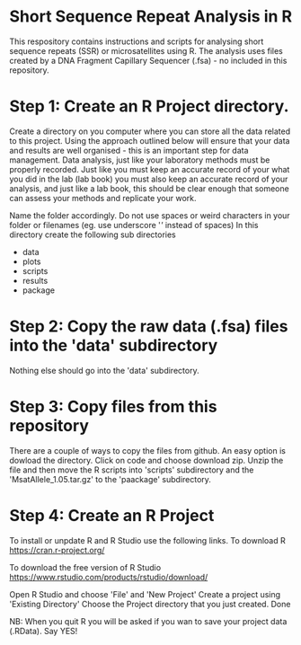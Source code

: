 # Short Sequence Repeat Analysis in R

This respository contains instructions and scripts for analysing short sequence repeats (SSR) or microsatellites using R. The analysis uses files created by a DNA Fragment Capillary Sequencer (.fsa) - no included in this repository.

# Step 1: Create an R Project directory.
Create a directory on you computer where you can store all the data related to this project. Using the approach outlined below will ensure that your data and results are well organised - this is an important step for data management. Data analysis, just like your laboratory methods must be properly recorded. Just like you must keep an accurate record of your what you did in the lab (lab book) you must also keep an accurate record of your analysis, and just like a lab book, this should be clear enough that someone can assess your methods and replicate your work. 

Name the folder accordingly. Do not use spaces or weird characters in your folder or filenames (eg. use underscore '_'_ instead of spaces)
In this directory create the following sub directories 
- data
- plots
- scripts
- results
- package

# Step 2: Copy the raw data (.fsa) files into the 'data' subdirectory
Nothing else should go into the 'data' subdirectory.

# Step 3: Copy files from this repository 
There are a couple of ways to copy the files from github. An easy option is dowload the directory. Click on code and choose download zip.
Unzip the file and then move the R scripts into  'scripts' subdirectory and  the 'MsatAllele_1.05.tar.gz' to the 'paackage' subdirectory.

# Step 4: Create an R Project
To install or unpdate R and R Studio use the following links.
To download R
https://cran.r-project.org/

To download the free version of R Studio
https://www.rstudio.com/products/rstudio/download/

Open R Studio and choose 'File' and 'New Project' 
Create a project using 'Existing Directory'
Choose the Project directory that you just created.
Done

NB: When you quit R you will be asked if you wan to save your project data (.RData). Say YES!


